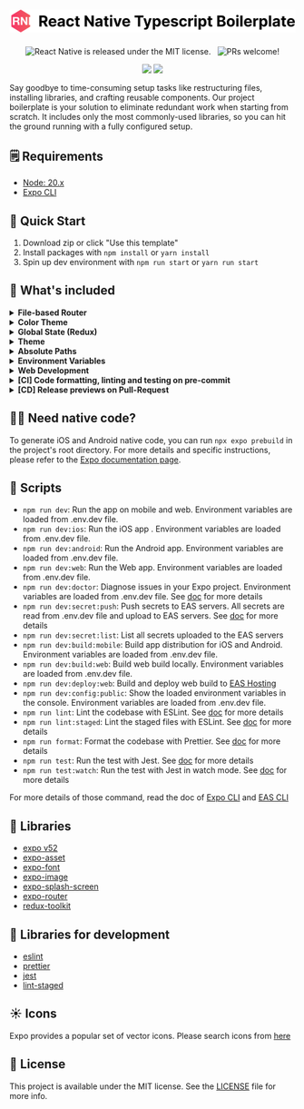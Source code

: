 <h1 align="center">
  <img src='https://github.com/wataru-maeda/react-native-boilerplate/blob/main/__DELELE_ME__/banner.png' width='600'>
</h1>

<p align="center">
  <img src="https://img.shields.io/badge/license-MIT-blue.svg" alt="React Native is released under the MIT license." />
  <img src="https://github.com/wataru-maeda/react-native-boilerplate/actions/workflows/preview.yml/badge.svg" alt="" />
  <img src="https://github.com/wataru-maeda/react-native-boilerplate/actions/workflows/test.yml/badge.svg" alt="" />
  <img src="https://img.shields.io/badge/PRs-welcome-brightgreen.svg" alt="PRs welcome!" />
</p>

<p align="center">
  <img src='https://github.com/wataru-maeda/react-native-boilerplate/blob/feat/expo-router/__DELELE_ME__/demo-dark-theme.gif' width='150px'>
  <img src='https://github.com/wataru-maeda/react-native-boilerplate/blob/feat/expo-router/__DELELE_ME__/demo-light-theme.gif' width='150px'>
</p>

Say goodbye to time-consuming setup tasks like restructuring files, installing libraries, and crafting reusable components. Our project boilerplate is your solution to eliminate redundant work when starting from scratch. It includes only the most commonly-used libraries, so you can hit the ground running with a fully configured setup.

## 🗒️ Requirements

- [Node: 20.x](https://nodejs.org/en)
- [Expo CLI](https://docs.expo.dev/more/expo-cli/)

## 🚀 Quick Start

1. Download zip or click "Use this template"
2. Install packages with `npm install` or `yarn install`
3. Spin up dev environment with `npm run start` or `yarn run start`

## 🤖 What's included


<details>
  <summary><b>File-based Router</b></summary>
  
####

The project has updated from react-navigation to `expo-router`, utilizing it for stack, tab, and drawer navigation configurations. 

The navigation structure consists of a [drawer](https://github.com/wataru-maeda/react-native-boilerplate/blob/feat/expo-router/app/(main)/(tabs)/home/_layout.tsx) that wraps two Tabs ([home tab](https://github.com/wataru-maeda/react-native-boilerplate/blob/feat/expo-router/app/(main)/(tabs)/home/_layout.tsx) and [profile tab](https://github.com/wataru-maeda/react-native-boilerplate/blob/feat/expo-router/app/(main)/(tabs)/profile/_layout.tsx)). The Home tab contains [stack](https://github.com/wataru-maeda/react-native-boilerplate/blob/feat/expo-router/app/(main)/(tabs)/home/_layout.tsx) navigation for moving between home and details pages, while the Profile tab has Stack navigation for accessing profile and settings pages. This navigation system is designed to be both intuitive and highly customizable to suit specific requirements.

Navigation Hierarchy

```
root (drawer navigation)
  └── tabs navigation
        ├── home tab
        │   └── stack navigation
        │       ├── home screen
        │       └── details screen
        │
        └── profile Tab
            └── stack Navigation
                ├── profile screen
                └── settings screen
```

</details>

<details>
  <summary><b>Color Theme</b></summary>
  
####

The project initially setup with color schema hook which you can easily detect the current theme from the book. Switch color based on the theme. You can import [`useColorScheme`]() hook which adapt both mobile and web. The hook return the current color scheme name and flag (isDark, isLight). So it's easy to switch the color based on the theme.

</details>

<details>
  <summary><b>Global State (Redux)</b></summary>

####

Global state is quite important for app state management. The project uses Redux Toolkit for global state management. The project has pre-configured Redux Toolkit with Redux Hooks for immediate use. You can easily set up Redux Hooks by reviewing under [slices](https://github.com/wataru-maeda/react-native-boilerplate/tree/feat/expo-router/slices) directory. The application of Redux Hooks example (how to read and write) can be found in [root layout](https://github.com/wataru-maeda/react-native-boilerplate/blob/feat/expo-router/app/_layout.tsx#L23)

To add a new slice, you can copy and past [app.slice.ts](https://github.com/wataru-maeda/react-native-boilerplate/blob/feat/expo-router/slices/app.slice.ts) under slices directory and rename it. Then you can add the slice to the [store](https://github.com/wataru-maeda/react-native-boilerplate/blob/feat/expo-router/utils/store.ts#L10)

</details>

<details>
  <summary><b>Theme</b></summary>

####

This project centralizes the management of assets, including images, icons, fonts, colors within the [theme directory](https://github.com/wataru-maeda/react-native-boilerplate/blob/main/src/theme). For seamless integration of new assets, ensure their importation into the designated files where they will be utilized. This approach facilitates streamlined access to all assets via the theme structure.
To further optimize performance, asset preloading has been incorporated into the boilerplate. This setup also supports the use of SVG files, offering extensive flexibility in managing visual resources. Assets are made effortlessly accessible for implementation across the project by importing them directly from the theme.

</details>

<details>
  <summary><b>Absolute Paths</b></summary>

####

Navigating through complex project architectures with deeply nested folders often complicates the use of relative paths, potentially leading to errors. To alleviate this issue, our boilerplate simplifies the development process by facilitating the use of absolute paths. This means you can replace convoluted relative paths like `../../../components/Button` with straightforward references such as `@/components/elements/Button` in your import statements.
The implementation for this feature is configured within [tsconfig.json](https://github.com/wataru-maeda/react-native-boilerplate/blob/feat/expo-router/tsconfig.json#L6-L8) files. These configurations ensure a hassle-free experience in utilizing absolute paths across your project, enhancing clarity and reducing the likelihood of path-related errors.


</details>

<details>
  <summary><b>Environment Variables</b></summary>

####

The project use [dotenvx](https://dotenvx.com/) to load environment variables into the project. Currently Expo and EAS CLI has different behavior when it comes to environment variables. Expo CLI loads `.env` file but EAS CLI doesn't load `.env` file. So we decided to use external env variable library like `dotenvx` to adjust both cases.

The project has pre-configured environment variables for development, and production environments which you can find in [.env.dev.example](https://github.com/wataru-maeda/react-native-boilerplate/blob/feat/expo-router/.env.dev.example) and [.env.production.example](https://github.com/wataru-maeda/react-native-boilerplate/blob/feat/expo-router/.env.prod.example). The configuration allows you to have separate expo project accounts for development and production environments.

To use your own expo project account in development environment for example,
1. Rename .env.dev.example to .env.dev
2. Update `owner` in [app.json](https://github.com/wataru-maeda/react-native-boilerplate/blob/feat/expo-router/app.json#L6) to your expo user name
3. Update `EXPO_SLUG` and `EXPO_PROJECT_ID` in .env.dev file at least

Now all ready to use your own expo project account in development environment.

To add new environment variables to use in your app, you can take 3 steps
1. Add new env variables to the `.env.dev` and `.env.prod` files
2. Load the new env variables in the app.config.ts file, Add them in the [`extra`](https://github.com/wataru-maeda/react-native-boilerplate/blob/feat/expo-router/app.config.ts#L27-L29) object
3. Add new env variables in [config.ts](https://github.com/wataru-maeda/react-native-boilerplate/blob/feat/expo-router/utils/config.ts#L4-L10)

Once you successfully added the new environments, you'll see at the [bottom sheet](https://github.com/wataru-maeda/react-native-boilerplate/blob/feat/expo-router/components/layouts/BottomSheetContents/BottomSheetContents.tsx#L82-L86) of the app. 

Or check by the command `npm run dev:config:public`. You can see the loaded environment variables in the console.

example:
```
{
...
  extra: {
    env: 'development',
    apiUrl: 'https://example.com',
    eas: {
      projectId: '18adc0d0-eb1d-11e9-8009-d524ed5cc4a7'
    },
    router: {
      origin: false
    }
  },
  androidStatusBar: {
    backgroundColor: '#ffffff'
  }
}
```

Some may consider the project is not using `EXPO_PUBLIC_` prefix for environment variables which is one of the way to access the env variable in client from process.env property. This is because we use .env files to upload the env variables to EAS servers as [`secret`](https://docs.expo.dev/eas/environment-variables/#visibility). Secret cannot include `EXPO_PUBLIC_` prefix. Once you upload the variables to EAS server, those are only readable in EAS servers which mean you can securely read the variables in [EAS build](https://docs.expo.dev/build/introduction/) and [EAS submit](https://docs.expo.dev/submit/introduction/). You can upload the variables to EAS servers from .env.dev and .env.prod files to EAS servers by running `npm run dev:secret:push` so that you do not need to manually upload the variables to EAS servers.

If you are not intend to use the pre-structured env variable flow, you can use `EXPO_PUBLIC_` prefix to easily access env variables from process.env property. But please do not store any sensitive information with the prefix. Otherwise it will be exposed to client. For comprehensive guidelines on securely managing sensitive data, refer to the recommendations provided in [storing sensitive info](https://reactnative.dev/docs/security#storing-sensitive-info).

</details>

<details>
  <summary><b>Web Development</b></summary>
  
####

The project supports web development through Expo Web, enabling you to build and deploy your React Native application for browsers.
- Run `npm run web` or `yarn web` to start the development server for web.
- Execute `npm run dev:deploy:web` to build and deploy your web application in one step.
- Web-specific configurations can be adjusted in [app.config.ts](https://github.com/wataru-maeda/react-native-boilerplate/blob/main/app.config.ts) under the `web` property.
- The deployment process utilizes GitHub Pages, configured through the project's GitHub repository settings.

</details>

<details>
  <summary><b>[CI] Code formatting, linting and testing on pre-commit</b></summary>

####

- Configurations for Eslint, Prettier, and Jest have been meticulously established to ensure your code remains clean and adheres to best practices. Here's a breakdown of how these tools enhance your development workflow:
1. Throughout the coding process, these integrated tools proactively scan and refine your code. Activating the 'Format on Save' feature further streamlines this process, automatically tidying your code with each save.
2. Committing changes triggers a pre-commit script that meticulously checks, formats, and tests your code. This comprehensive review process ensures your contributions are both error-free and stylistically consistent.
3. Successfully navigating through the stages of code verification, formatting, and testing empowers you to commit your changes with absolute confidence. You can rest assured knowing your code is not only efficient but also meets the highest standards of quality and reliability.

</details>

<details>
  <summary><b>[CD] Release previews on Pull-Request</b></summary>

####

- When you've completed your work and need to share a preview with the QA team, our boilerplate automates the distribution process for you. Here's how it works:
1. Whenever you create a pull request (PR) or merge, it automatically generates a preview channel in your Expo account.
2. You don't need to run 'eas' commands every time you create a PR; the process is streamlined for you.
3. The continuous delivery (CD) process is managed through the [preview.yml](https://github.com/wataru-maeda/react-native-boilerplate/blob/main/.github/workflows/preview.yml) configuration file, which utilizes [expo-github-action](https://github.com/expo/expo-github-action).

To set up the CD workflow, follow these steps:
1. Create an `EXPO_TOKEN` in your Expo account. You can do this by visiting [this link](https://expo.dev/accounts/%5Baccount%5D/settings/access-tokens).
2. In your GitHub repository, go to **Settings**, then navigate to **Secrets and variables** -> **Actions** -> **Add new repository secret**. Make sure to name the secret as `EXPO_TOKEN`.
3. Update `name`, `slug`, `owner`, `projectId` and `url` in [app.json](https://github.com/wataru-maeda/react-native-boilerplate/blob/main/app.json):
4. Update in `name`, `slug`, `projectId`, `ios`, `android` in [app.config.ts](https://github.com/wataru-maeda/react-native-boilerplate/blob/main/app.config.ts)
6. After you push changes to the main branch, a new preview will be created automatically.

</details>

## 🧑‍💻 Need native code?

To generate iOS and Android native code, you can run `npx expo prebuild` in the project's root directory. For more details and specific instructions, please refer to the [Expo documentation page](https://docs.expo.dev/workflow/prebuild/).

## 🥇 Scripts

- `npm run dev`: Run the app on mobile and web. Environment variables are loaded from .env.dev file.
- `npm run dev:ios`: Run the iOS app . Environment variables are loaded from .env.dev file.
- `npm run dev:android`: Run the Android app. Environment variables are loaded from .env.dev file.
- `npm run dev:web`: Run the Web app. Environment variables are loaded from .env.dev file.
- `npm run dev:doctor`: Diagnose issues in your Expo project. Environment variables are loaded from .env.dev file. See [doc](https://docs.expo.dev/develop/tools/#expo-doctor) for more details
- `npm run dev:secret:push`: Push secrets to EAS servers. All secrets are read from .env.dev file and upload to EAS servers. See [doc](https://docs.expo.dev/eas/environment-variables/#visibility) for more details
- `npm run dev:secret:list`: List all secrets uploaded to the EAS servers
- `npm run dev:build:mobile`: Build app distribution for iOS and Android. Environment variables are loaded from .env.dev file.
- `npm run dev:build:web`: Build web build locally. Environment variables are loaded from .env.dev file.
- `npm run dev:deploy:web`: Build and deploy web build to [EAS Hosting](https://docs.expo.dev/eas/hosting/introduction/)
- `npm run dev:config:public`: Show the loaded environment variables in the console. Environment variables are loaded from .env.dev file.
- `npm run lint`: Lint the codebase with ESLint. See [doc](https://eslint.org/docs/user-guide/getting-started) for more details
- `npm run lint:staged`: Lint the staged files with ESLint. See [doc](https://eslint.org/docs/user-guide/getting-started) for more details
- `npm run format`: Format the codebase with Prettier. See [doc](https://prettier.io/docs/en/index.html) for more details
- `npm run test`: Run the test with Jest. See [doc](https://jestjs.io/docs/getting-started) for more details
- `npm run test:watch`: Run the test with Jest in watch mode. See [doc](https://jestjs.io/docs/getting-started) for more details

For more details of those command, read the doc of [Expo CLI](https://docs.expo.dev/more/expo-cli/) and [EAS CLI](https://docs.expo.dev/eas/)

## 🥇 Libraries

- [expo v52](https://docs.expo.dev/versions/v52.0.0)
- [expo-asset](https://docs.expo.dev/versions/latest/sdk/asset/)
- [expo-font](https://docs.expo.dev/versions/latest/sdk/font/)
- [expo-image](https://docs.expo.dev/versions/latest/sdk/image/)
- [expo-splash-screen](https://docs.expo.dev/versions/latest/sdk/splash-screen/)
- [expo-router](https://github.com/react-navigation/react-navigation)
- [redux-toolkit](https://redux-toolkit.js.org/)

## 🥈 Libraries for development

- [eslint](https://github.com/eslint/eslint)
- [prettier](https://github.com/prettier/prettier)
- [jest](https://jestjs.io/)
- [lint-staged](https://github.com/okonet/lint-staged)

## ☀️ Icons

Expo provides a popular set of vector icons. Please search icons from [here](https://icons.expo.fyi/)


## 📓 License

This project is available under the MIT license. See the [LICENSE](https://github.com/wataru-maeda/react-native-boilerplate/blob/main/LICENSE) file for more info.